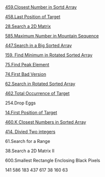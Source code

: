 
[459.Closest Number in Sortd Array](https://github.com/xliu117/Leetcode/tree/master/step-by-step%20training/2.BinarySearch/Closest%20Number%20in%20Sorted%20Array)

[458.Last Position of Target](https://github.com/xliu117/Leetcode/tree/master/step-by-step%20training/2.BinarySearch/Lintcode458.%20Last%20Position%20of%20Target)

[28.Search a 2D Matrix](https://github.com/xliu117/Leetcode/tree/master/step-by-step%20training/2.BinarySearch/Leetcode74.%20Search%20a%202D%20matrix)

[585.Maximum Number in Mountain Sequence](https://github.com/xliu117/Leetcode/tree/master/step-by-step%20training/2.BinarySearch/LintCode%20585.%20Maximum%20Number%20in%20Mountain%20Sequence)

[447.Search in a Big Sorted Array](https://github.com/xliu117/Leetcode/tree/master/step-by-step%20training/2.BinarySearch/Lintcode447.%20Search%20in%20a%20Big%20Sorted%20Array)

[159. Find Minimum in Rotated Sorted Array](https://github.com/xliu117/Leetcode/tree/master/step-by-step%20training/2.BinarySearch/LintCode159.%20Find%20Minimum%20in%20Rotated%20Sorted%20Array)

[75.Find Peak Element](https://github.com/xliu117/Leetcode/tree/master/step-by-step%20training/2.BinarySearch/LeetCode.162.%20Find%20Peak%20Element)

[74.First Bad Version](https://github.com/xliu117/Leetcode/tree/master/step-by-step%20training/2.BinarySearch/278.%20First%20Bad%20Version)

[62.Search in Rotated Sorted Array](https://github.com/xliu117/Leetcode/tree/master/step-by-step%20training/2.BinarySearch/LeetCode33.%20Search%20in%20Rotated%20Sorted%20Array)


[462.Total Occurrence of Target](https://github.com/xliu117/Leetcode/tree/master/step-by-step%20training/2.BinarySearch/LintCode62.%20Total%20Occurrence%20of%20Target)

254.Drop Eggs

[14.First Position of Target](https://github.com/xliu117/Leetcode/tree/master/step-by-step%20training/2.BinarySearch/LintCode%2014.%20First%20Position%20of%20Target)

[460.K Closest Numbers in Sorted Array](https://github.com/xliu117/Leetcode/tree/master/step-by-step%20training/2.BinarySearch/LeetCode.658.%20Find%20K%20Closest%20Elements)

[414. Divied Two integers](https://github.com/xliu117/Leetcode/tree/master/step-by-step%20training/2.BinarySearch/LeetCode%2029.%20Divide%20Two%20Integers)

61.Search for a Range

38.Search a 2D Matrix II

600.Smallest Rectangle Enclosing Black Pixels

141
586
183
437
617
38
160
63

